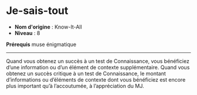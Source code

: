 # Je-sais-tout

 * **Nom d'origine** : Know-It-All
 * **Niveau** : 8


<p><strong>Prérequis</strong> muse énigmatique</p>
<hr>
<p>Quand vous obtenez un succès à un test de Connaissance, vous bénéficiez d’une information ou d’un élément de contexte supplémentaire. Quand vous obtenez un succès critique à un test de Connaissance, le montant d’informations ou d’éléments de contexte dont vous bénéficiez est encore plus important qu’à l’accoutumée, à l’appréciation du MJ.</p>